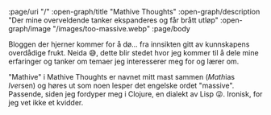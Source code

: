 :page/uri "/"
:open-graph/title "Mathive Thoughts"
:open-graph/description "Der mine overveldende tanker ekspanderes og får brått utløp"
:open-graph/image "/images/too-massive.webp"
:page/body

Bloggen der hjerner kommer for å dø... fra innsikten gitt av kunnskapens overdådige frukt. Neida 😅, dette blir stedet hvor jeg kommer til å dele mine erfaringer og tanker om temaer jeg interesserer meg for og lærer om.

"Mathive" i Mathive Thoughts er navnet mitt mast sammen (*Math*ias *Ive*rsen) og høres ut som noen lesper det engelske ordet "massive". Passende, siden jeg fordyper meg i Clojure, en dialekt av Lisp 😜. Ironisk, for jeg vet ikke et kvidder.
